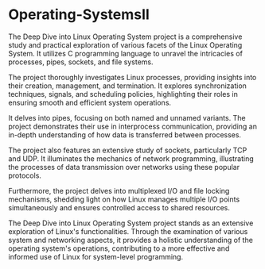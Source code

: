 # Operating-SystemsII
The Deep Dive into Linux Operating System project is a comprehensive study and practical exploration of various facets of the Linux Operating System. It utilizes C programming language to unravel the intricacies of processes, pipes, sockets, and file systems.

The project thoroughly investigates Linux processes, providing insights into their creation, management, and termination. It explores synchronization techniques, signals, and scheduling policies, highlighting their roles in ensuring smooth and efficient system operations.

It delves into pipes, focusing on both named and unnamed variants. The project demonstrates their use in interprocess communication, providing an in-depth understanding of how data is transferred between processes.

The project also features an extensive study of sockets, particularly TCP and UDP. It illuminates the mechanics of network programming, illustrating the processes of data transmission over networks using these popular protocols.

Furthermore, the project delves into multiplexed I/O and file locking mechanisms, shedding light on how Linux manages multiple I/O points simultaneously and ensures controlled access to shared resources.

The Deep Dive into Linux Operating System project stands as an extensive exploration of Linux's functionalities. Through the examination of various system and networking aspects, it provides a holistic understanding of the operating system's operations, contributing to a more effective and informed use of Linux for system-level programming.
